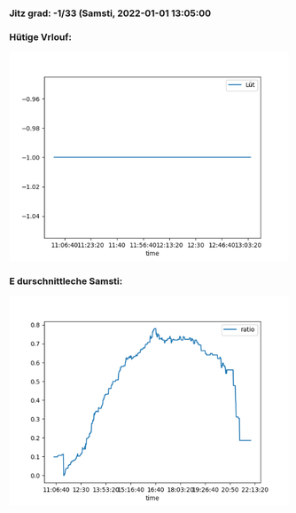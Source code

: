 ### Jitz grad: -1/33 (Samsti, 2022-01-01 13:05:00

### Hütige Vrlouf:
![Graph](Today.png)

### E durschnittleche Samsti:
![Graph](Samsti.png)